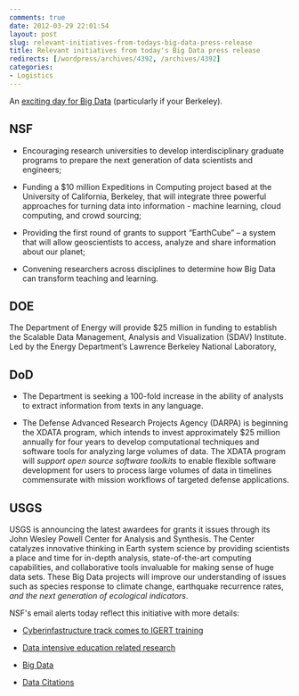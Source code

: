 ```yaml
---
comments: true
date: 2012-03-29 22:01:54
layout: post
slug: relevant-initiatives-from-todays-big-data-press-release
title: Relevant initiatives from today's Big Data press release
redirects: [/wordpress/archives/4392, /archives/4392]
categories:
- Logistics
---
```


An [exciting day for Big Data](http://www.whitehouse.gov/blog/2012/03/29/big-data-big-deal) (particularly if your Berkeley).



## NSF







  * Encouraging research universities to develop interdisciplinary graduate programs to prepare the next generation of data scientists and engineers;


  * Funding a $10 million Expeditions in Computing project based at the University of California, Berkeley, that will integrate three powerful approaches for turning data into information - machine learning, cloud computing, and crowd sourcing;


  * Providing the first round of grants to support “EarthCube” – a system that will allow geoscientists to access, analyze and share information about our planet;


  * Convening researchers across disciplines to determine how Big Data can transform teaching and learning.





## DOE



The Department of Energy will provide $25 million in funding to establish the Scalable Data Management, Analysis and Visualization (SDAV) Institute. Led by the Energy Department’s Lawrence Berkeley National Laboratory,



## DoD







  * The Department is seeking a 100-fold increase in the ability of analysts to extract information from texts in any language.


  * The Defense Advanced Research Projects Agency (DARPA) is beginning the XDATA program, which intends to invest approximately $25 million annually for four years to develop computational techniques and software tools for analyzing large volumes of data.  The XDATA program will _support open source software toolkits_  to enable flexible software development for users to process large volumes of data in timelines commensurate with mission workflows of targeted defense applications.





## USGS



USGS is announcing the latest awardees for grants it issues through its John Wesley Powell Center for Analysis and Synthesis. The Center catalyzes innovative thinking in Earth system science by providing scientists a place and time for in-depth analysis, state-of-the-art computing capabilities, and collaborative tools invaluable for making sense of huge data sets. These Big Data projects will improve our understanding of issues such as species response to climate change, earthquake recurrence rates, _and the next generation of ecological indicators_.

NSF's email alerts today reflect this initiative with more details:





  * [Cyberinfastructure track comes to IGERT training](http://www.nsf.gov/pubs/2012/nsf12059/nsf12059.jsp?WT.mc_id=USNSF_25&WT.mc_ev=click)


  * [Data intensive education related research](http://www.nsf.gov/pubs/2012/nsf12060/nsf12060.jsp?WT.mc_id=USNSF_25&WT.mc_ev=click)


  * [Big Data](http://www.nsf.gov/pubs/2012/nsf12499/nsf12499.htm?WT.mc_id=USNSF_179)


  * [Data Citations](http://www.nsf.gov/pubs/2012/nsf12058/nsf12058.jsp?WT.mc_id=USNSF_25&WT.mc_ev=click)



